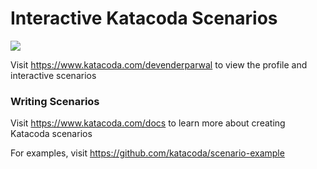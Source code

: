 # Interactive Katacoda Scenarios

[![](http://shields.katacoda.com/katacoda/devenderparwal/count.svg)](https://www.katacoda.com/devenderparwal "Get your profile on Katacoda.com")

Visit https://www.katacoda.com/devenderparwal to view the profile and interactive scenarios

### Writing Scenarios
Visit https://www.katacoda.com/docs to learn more about creating Katacoda scenarios

For examples, visit https://github.com/katacoda/scenario-example

